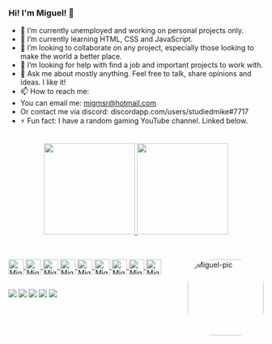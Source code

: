 ### Hi! I'm Miguel! 👋

- 🔭 I’m currently unemployed and working on personal projects only.
- 🌱 I’m currently learning HTML, CSS and JavaScript.
- 👯 I’m looking to collaborate on any project, especially those looking to make the world a better place.
- 🤔 I’m looking for help with find a job and important projects to work with.
- 💬 Ask me about mostly anything. Feel free to talk, share opinions and ideas. I like it!
- 📫 How to reach me:
- You can email me: migmsr@hotmail.com
- Or contact me via discord: discordapp.com/users/studiedmike#7717
- ⚡ Fun fact: I have a random gaming YouTube channel. Linked below.

##

<div align="center">
  <a href="https://github.com/migmsr">
  <img height="180em" src="https://github-readme-stats.vercel.app/api?username=migmsr&show_icons=true&theme=cobalt&include_all_commits=true&count_private=true&hide_rank=true"/>
  <img height="180em" src="https://github-readme-stats.vercel.app/api/top-langs/?username=migmsr&layout=compact&langs_count=7&theme=cobalt"/>
</div>

##

<div style="display: inline_block"><br>
  <img align="center" alt="Miguel-Js" height="30" src="https://img.shields.io/badge/JavaScript-F7DF1E?style=for-the-badge&logo=javascript&logoColor=black">
  <img align="center" alt="Miguel-HTML" height="30" src="https://img.shields.io/badge/HTML-239120?style=for-the-badge&logo=html5&logoColor=white">
  <img align="center" alt="Miguel-CSS" height="30" src="https://img.shields.io/badge/CSS-239120?&style=for-the-badge&logo=css3&logoColor=white">
  <img align="center" alt="Miguel-Python" height="30" src="https://img.shields.io/badge/Python-14354C?style=for-the-badge&logo=python&logoColor=white">
  <img align="center" alt="Miguel-Unity" height="30" src="https://img.shields.io/badge/Unity-100000?style=for-the-badge&logo=unity&logoColor=white">
  <img align="center" alt="Miguel-Csharp" height="30" src="https://img.shields.io/badge/C%23-239120?style=for-the-badge&logo=c-sharp&logoColor=white">
  <img align="center" alt="Miguel-c" height="30" src="https://img.shields.io/badge/C-00599C?style=for-the-badge&logo=c&logoColor=white">
  <img align="center" alt="Miguel-cpp" height="30" src="https://img.shields.io/badge/C%2B%2B-00599C?style=for-the-badge&logo=c%2B%2B&logoColor=white">
  <img align="center" alt="Miguel-Java" height="30" src="https://img.shields.io/badge/Java-ED8B00?style=for-the-badge&logo=java&logoColor=white">
  <img align="right" alt="Miguel-pic" height="150" style="border-radius:50px;" src="">
</div>

##

<div>
  <a href="https://www.youtube.com/channel/UCUsxio7xOJ4tvKF0o-An_Zg" target="_blank"><img src="https://img.shields.io/badge/YouTube-FF0000?style=for-the-badge&logo=youtube&logoColor=white" target="_blank"></a>
  <a href="https://instagram.com/miguel.msribeiro" target="_blank"><img src="https://img.shields.io/badge/-Instagram-%23E4405F?style=for-the-badge&logo=instagram&logoColor=white" target="_blank"></a>
 <a href="https://discordapp.com/users/studiedmike#7717" target="_blank"><img src="https://img.shields.io/badge/Discord-7289DA?style=for-the-badge&logo=discord&logoColor=white" target="_blank"></a> 
  <a href = "mailto:migmsr@hotmail.com"><img src="https://img.shields.io/badge/-Gmail-%23333?style=for-the-badge&logo=gmail&logoColor=white" target="_blank"></a>
  <a href="https://www.linkedin.com/in/miguel-ribeiro-7a4a9687/" target="_blank"><img src="https://img.shields.io/badge/-LinkedIn-%230077B5?style=for-the-badge&logo=linkedin&logoColor=white" target="_blank"></a> 
</div>
 
##
